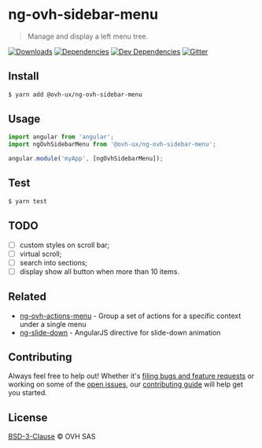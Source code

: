 # ng-ovh-sidebar-menu

> Manage and display a left menu tree.

[![Downloads](https://badgen.net/npm/dt/@ovh-ux/ng-ovh-sidebar-menu)](https://npmjs.com/package/@ovh-ux/ng-ovh-sidebar-menu) [![Dependencies](https://badgen.net/david/dep/ovh-ux/ng-ovh-sidebar-menu)](https://npmjs.com/package/@ovh-ux/ng-ovh-sidebar-menu?activeTab=dependencies) [![Dev Dependencies](https://badgen.net/david/dev/ovh-ux/ng-ovh-sidebar-menu)](https://npmjs.com/package/@ovh-ux/ng-ovh-sidebar-menu?activeTab=dependencies) [![Gitter](https://badgen.net/badge/gitter/ovh-ux/blue?icon=gitter)](https://gitter.im/ovh/ux)

## Install

```sh
$ yarn add @ovh-ux/ng-ovh-sidebar-menu
```

## Usage

```js
import angular from 'angular';
import ngOvhSidebarMenu from '@ovh-ux/ng-ovh-sidebar-menu';

angular.module('myApp', [ngOvhSidebarMenu]);
```

## Test

```sh
$ yarn test
```

## TODO

- [ ] custom styles on scroll bar;
- [ ] virtual scroll;
- [ ] search into sections;
- [ ] display show all button when more than 10 items.

## Related

- [ng-ovh-actions-menu](https://github.com/ovh-ux/ng-ovh-actions-menu) - Group a set of actions for a specific context under a single menu
- [ng-slide-down](https://github.com/TheRusskiy/ng-slide-down) - AngularJS directive for slide-down animation

## Contributing

Always feel free to help out! Whether it's [filing bugs and feature requests](https://github.com/ovh-ux/ng-ovh-sidebar-menu/issues/new) or working on some of the [open issues](https://github.com/ovh-ux/ng-ovh-sidebar-menu/issues), our [contributing guide](CONTRIBUTING.md) will help get you started.

## License

[BSD-3-Clause](LICENSE) © OVH SAS
